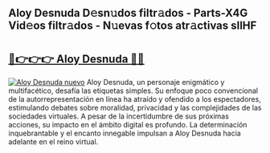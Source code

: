 ## Aloy Desnuda D𝚎sn𝚞dos filtr𝚊dos - Parts-X4G Vid𝚎os filtr𝚊dos - N𝚞evas f𝚘tos atr𝚊ctivas sIlHF

# <h2><a href="http://mb0cq8.tromn.icu/?c=Aloy+Desnuda">🔗👉👉👉 Aloy Desnuda 🔗🔗</a></h2>

[![Aloy Desnuda nuevo](https://i.imgur.com/pEAQMta.gif)](http://mb0cq8.tromn.icu/?c=Aloy+Desnuda)
Aloy Desnuda, un personaje enigmático y multifacético, desafía las etiquetas simples. Su enfoque poco convencional de la autorrepresentación en línea ha atraído y ofendido a los espectadores, estimulando debates sobre moralidad, privacidad y las complejidades de las sociedades virtuales. A pesar de la incertidumbre de sus próximas acciones, su impacto en el ámbito digital es profundo. La determinación inquebrantable y el encanto innegable impulsan a Aloy Desnuda hacia adelante en el reino virtual.
